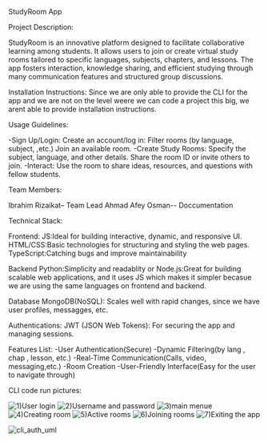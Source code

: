 StudyRoom App


Project Description:

StudyRoom is an innovative platform designed to facilitate collaborative learning among students. It allows users to join or create virtual study rooms tailored to specific languages, subjects, chapters, and lessons. The app fosters interaction, knowledge sharing, and efficient studying through many communication features and structured group discussions.

Installation Instructions:
Since we are only able to provide the CLI for the app and we are not on the level weere we can code a project this big, we arent  able to provide installation instructions.



Usage Guidelines:


-Sign Up/Login: Create an account/log in:
    Filter rooms (by language, subject, ,etc.)
    Join an available room.
-Create Study Rooms:
    Specify the subject, language, and other details.
    Share the room ID or invite others to join.
-Interact: Use the room to share ideas, resources, and questions with fellow students.



Team Members:

Ibrahim Rizaikat– Team Lead
Ahmad Afey Osman-- Doccumentation



Technical Stack:


Frontend:
JS:Ideal for building interactive, dynamic, and responsive UI.
HTML/CSS:Basic technologies for structuring and styling the web pages.
TypeScript:Catching bugs and improve maintainability


Backend
Python:Simplicity and readablity
or
Node.js:Great for building scalable web applications, and it uses JS which makes it simpler becasue we are using the same languages on frontend and backend.


Database
MongoDB(NoSQL): Scales well with rapid changes, since we have user profiles, messagges, etc.


Authentications:
JWT (JSON Web Tokens): For securing the app and managing sessions.


Features List:
-User Authentication(Secure)
-Dynamic Filtering(by lang , chap , lesson, etc.)
-Real-Time Communication(Calls, video, messaging,etc.)
-Room Creation
-User-Friendly Interface(Easy for the user to navigate through)




CLI code run pictures:


![1)User login](https://github.com/user-attachments/assets/fd613efd-70cc-4b11-9cc3-1939a4f34791)
![2)Username and password](https://github.com/user-attachments/assets/17750e8b-dc8d-46c0-bf0c-d995840fa503)
![3)main menue](https://github.com/user-attachments/assets/a5020c1a-3f0d-42bc-bf61-e5eafce24a3e)
![4)Creating room](https://github.com/user-attachments/assets/fef24723-c82d-4311-9d28-32d3d3fdb3b7)
![5)Active rooms](https://github.com/user-attachments/assets/b2aa4cae-9b39-4532-a8a5-a0805646da30)
![6)Joining rooms](https://github.com/user-attachments/assets/0709d466-86c7-4cd7-b93a-8238f79f7f87)
![7)Exiting the app](https://github.com/user-attachments/assets/dc7eb844-edd0-4868-911c-193578d0c331)

![cli_auth_uml](https://github.com/user-attachments/assets/142ba847-fdf6-471c-adc8-519c2ea3e8db)
